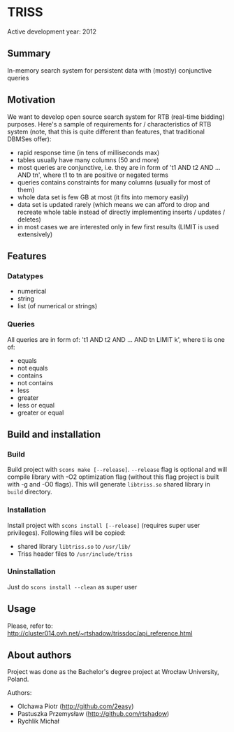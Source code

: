# TRISS
Active development year: 2012

## Summary
In-memory search system for persistent data with (mostly) conjunctive queries

## Motivation
We want to develop open source search system for RTB (real-time bidding) purposes.
Here's a sample of requirements for / characteristics of RTB system (note, that this is quite different than features, that traditional DBMSes offer):
* rapid response time (in tens of milliseconds max)
* tables usually have many columns (50 and more)
* most queries are conjunctive, i.e. they are in form of 't1 AND t2 AND ... AND tn', where t1 to tn are positive or negated terms
* queries contains constraints for many columns (usually for most of them)
* whole data set is few GB at most (it fits into memory easily)
* data set is updated rarely (which means we can afford to drop and recreate whole table instead of directly implementing inserts / updates / deletes)
* in most cases we are interested only in few first results (LIMIT is used extensively)

## Features

### Datatypes
* numerical
* string
* list (of numerical or strings)

### Queries
All queries are in form of: 't1 AND t2 AND ... AND tn LIMIT k', where ti is one of:
* equals
* not equals
* contains
* not contains 
* less
* greater
* less or equal
* greater or equal

## Build and installation

### Build
Build project with ```scons make [--release]```. ```--release``` flag is optional and will compile library with -O2 optimization flag (without this flag project is built with -g and -O0 flags).
This will generate ```libtriss.so``` shared library in ```build``` directory.

### Installation
Install project with ```scons install [--release]``` (requires super user privileges). Following files will be copied:
* shared library ```libtriss.so``` to ```/usr/lib/```
* Triss header files to ```/usr/include/triss```

### Uninstallation
Just do ```scons install --clean``` as super user

## Usage
Please, refer to: http://cluster014.ovh.net/~rtshadow/trissdoc/api_reference.html

## About authors
Project was done as the Bachelor's degree project at Wrocław University, Poland.

Authors:
* Olchawa Piotr (http://github.com/2easy)
* Pastuszka Przemysław (http://github.com/rtshadow)
* Rychlik Michał 
